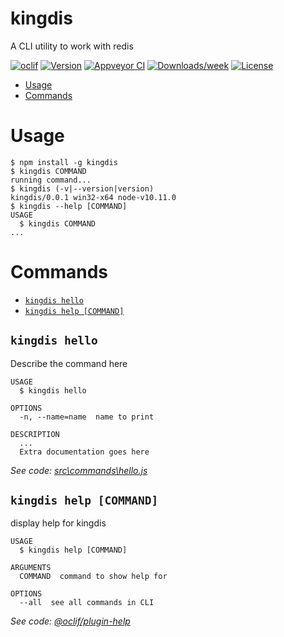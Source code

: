 kingdis
=======

A CLI utility to work with redis

[![oclif](https://img.shields.io/badge/cli-oclif-brightgreen.svg)](https://oclif.io)
[![Version](https://img.shields.io/npm/v/kingdis.svg)](https://npmjs.org/package/kingdis)
[![Appveyor CI](https://ci.appveyor.com/api/projects/status/github/Eomm/kingdis?branch=master&svg=true)](https://ci.appveyor.com/project/Eomm/kingdis/branch/master)
[![Downloads/week](https://img.shields.io/npm/dw/kingdis.svg)](https://npmjs.org/package/kingdis)
[![License](https://img.shields.io/npm/l/kingdis.svg)](https://github.com/Eomm/kingdis/blob/master/package.json)

<!-- toc -->
* [Usage](#usage)
* [Commands](#commands)
<!-- tocstop -->
# Usage
<!-- usage -->
```sh-session
$ npm install -g kingdis
$ kingdis COMMAND
running command...
$ kingdis (-v|--version|version)
kingdis/0.0.1 win32-x64 node-v10.11.0
$ kingdis --help [COMMAND]
USAGE
  $ kingdis COMMAND
...
```
<!-- usagestop -->
# Commands
<!-- commands -->
* [`kingdis hello`](#kingdis-hello)
* [`kingdis help [COMMAND]`](#kingdis-help-command)

## `kingdis hello`

Describe the command here

```
USAGE
  $ kingdis hello

OPTIONS
  -n, --name=name  name to print

DESCRIPTION
  ...
  Extra documentation goes here
```

_See code: [src\commands\hello.js](https://github.com/Eomm/kingdis/blob/v0.0.1/src\commands\hello.js)_

## `kingdis help [COMMAND]`

display help for kingdis

```
USAGE
  $ kingdis help [COMMAND]

ARGUMENTS
  COMMAND  command to show help for

OPTIONS
  --all  see all commands in CLI
```

_See code: [@oclif/plugin-help](https://github.com/oclif/plugin-help/blob/v2.2.1/src\commands\help.ts)_
<!-- commandsstop -->
